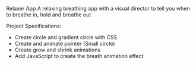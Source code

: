 Relaxer App
A relaxing breathing app with a visual director to tell you when to breathe in, hold and breathe out

Project Specifications:
+ Create circle and gradient circle with CSS
+ Create and animate pointer (Small circle)
+ Create grow and shrink animations
+ Add JavaScript to create the breath animation effect
